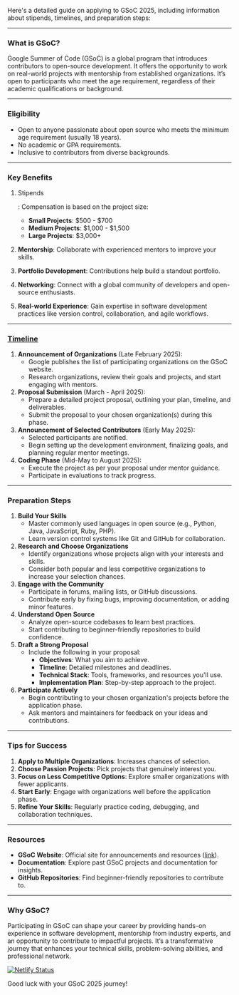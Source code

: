 Here's a detailed guide on applying to GSoC 2025, including information about stipends, timelines, and preparation steps:

------

### **What is GSoC?**

Google Summer of Code (GSoC) is a global program that introduces contributors to open-source development. It offers the opportunity to work on real-world projects with mentorship from established organizations. It’s open to participants who meet the age requirement, regardless of their academic qualifications or background.

------

### **Eligibility**

- Open to anyone passionate about open source who meets the minimum age requirement (usually 18 years).
- No academic or GPA requirements.
- Inclusive to contributors from diverse backgrounds.

------

### **Key Benefits**

1. Stipends

	: Compensation is based on the project size:

	- **Small Projects**: $500 - $700
	- **Medium Projects**: $1,000 - $1,500
	- **Large Projects**: $3,000+

2. **Mentorship**: Collaborate with experienced mentors to improve your skills.

3. **Portfolio Development**: Contributions help build a standout portfolio.

4. **Networking**: Connect with a global community of developers and open-source enthusiasts.

5. **Real-world Experience**: Gain expertise in software development practices like version control, collaboration, and agile workflows.

------

### **[Timeline](https://developers.google.com/open-source/gsoc/timeline)**

1. **Announcement of Organizations** (Late February 2025):
	- Google publishes the list of participating organizations on the GSoC website.
	- Research organizations, review their goals and projects, and start engaging with mentors.
2. **Proposal Submission** (March - April 2025):
	- Prepare a detailed project proposal, outlining your plan, timeline, and deliverables.
	- Submit the proposal to your chosen organization(s) during this phase.
3. **Announcement of Selected Contributors** (Early May 2025):
	- Selected participants are notified.
	- Begin setting up the development environment, finalizing goals, and planning regular mentor meetings.
4. **Coding Phase** (Mid-May to August 2025):
	- Execute the project as per your proposal under mentor guidance.
	- Participate in evaluations to track progress.

------

### **Preparation Steps**

1. **Build Your Skills**
	- Master commonly used languages in open source (e.g., Python, Java, JavaScript, Ruby, PHP).
	- Learn version control systems like Git and GitHub for collaboration.
2. **Research and Choose Organizations**
	- Identify organizations whose projects align with your interests and skills.
	- Consider both popular and less competitive organizations to increase your selection chances.
3. **Engage with the Community**
	- Participate in forums, mailing lists, or GitHub discussions.
	- Contribute early by fixing bugs, improving documentation, or adding minor features.
4. **Understand Open Source**
	- Analyze open-source codebases to learn best practices.
	- Start contributing to beginner-friendly repositories to build confidence.
5. **Draft a Strong Proposal**
	- Include the following in your proposal:
		- **Objectives**: What you aim to achieve.
		- **Timeline**: Detailed milestones and deadlines.
		- **Technical Stack**: Tools, frameworks, and resources you'll use.
		- **Implementation Plan**: Step-by-step approach to the project.
6. **Participate Actively**
	- Begin contributing to your chosen organization's projects before the application phase.
	- Ask mentors and maintainers for feedback on your ideas and contributions.

------

### **Tips for Success**

1. **Apply to Multiple Organizations**: Increases chances of selection.
2. **Choose Passion Projects**: Pick projects that genuinely interest you.
3. **Focus on Less Competitive Options**: Explore smaller organizations with fewer applicants.
4. **Start Early**: Engage with organizations well before the application phase.
5. **Refine Your Skills**: Regularly practice coding, debugging, and collaboration techniques.

------

### **Resources**

- **GSoC Website**: Official site for announcements and resources ([link](https://summerofcode.withgoogle.com)).
- **Documentation**: Explore past GSoC projects and documentation for insights.
- **GitHub Repositories**: Find beginner-friendly repositories to contribute to.

------

### **Why GSoC?**

Participating in GSoC can shape your career by providing hands-on experience in software development, mentorship from industry experts, and an opportunity to contribute to impactful projects. It’s a transformative journey that enhances your technical skills, problem-solving abilities, and professional network.

[![Netlify Status](https://api.netlify.com/api/v1/badges/27b76b4b-7c8e-4c84-ad3f-d8e8dc4150f1/deploy-status)](https://app.netlify.com/sites/neon-palmier-5ae68b/deploys)

Good luck with your GSoC 2025 journey!
